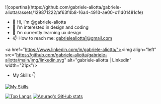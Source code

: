 <p align=”center”>
![copertina](https://github.com/gabriele-aliotta/gabriele-aliotta/assets/129871222/af63f4b8-16a4-4910-ae00-c11d01481cfe)
</p>

- 👋 Hi, I’m @gabriele-aliotta
- 👀 I’m interested in design and coding
- 🌱 I’m currently learning ux design
- 📫 How to reach me: gabrielealiotta1@gmail.com

<a href=”https://www.linkedin.com/in/gabriele-aliotta/"><img align=”left” src=”https://github.com/gabriele-aliotta/gabriele-aliotta/main/img/linkedin.svg" alt="gabriele-aliotta | LinkedIn” width="21px"/></a>

- My Skills 👇

[![My Skills](https://skillicons.dev/icons?i=html,css,js,vscode,figma,ai,ps)](https://skillicons.dev)

[![Top Langs](https://github-readme-stats.vercel.app/api/top-langs/?username=anuraghazra&layout=donut)](https://github.com/anuraghazra/github-readme-stats)
[![Anurag's GitHub stats](https://github-readme-stats.vercel.app/api?username=gabriele-aliotta&show_icons=true&theme=standard)](https://github.com/anuraghazra/github-readme-stats)

